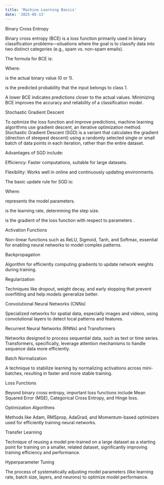 ```yaml
---
title: 'Machine Learning Basics'
date: '2025-05-13'
---
```


Binary Cross Entropy

Binary cross entropy (BCE) is a loss function primarily used in binary classification problems—situations where the goal is to classify data into two distinct categories (e.g., spam vs. non-spam emails).

The formula for BCE is:



Where:

 is the actual binary value (0 or 1).

 is the predicted probability that the input belongs to class 1.

A lower BCE indicates predictions closer to the actual values. Minimizing BCE improves the accuracy and reliability of a classification model.

Stochastic Gradient Descent

To optimize the loss function and improve predictions, machine learning algorithms use gradient descent, an iterative optimization method. Stochastic Gradient Descent (SGD) is a variant that calculates the gradient (direction of steepest descent) using a randomly selected single or small batch of data points in each iteration, rather than the entire dataset.

Advantages of SGD include:

Efficiency: Faster computations, suitable for large datasets.

Flexibility: Works well in online and continuously updating environments.

The basic update rule for SGD is:



Where:

 represents the model parameters.

 is the learning rate, determining the step size.

 is the gradient of the loss function with respect to parameters .

Activation Functions

Non-linear functions such as ReLU, Sigmoid, Tanh, and Softmax, essential for enabling neural networks to model complex patterns.

Backpropagation

Algorithm for efficiently computing gradients to update network weights during training.

Regularization

Techniques like dropout, weight decay, and early stopping that prevent overfitting and help models generalize better.

Convolutional Neural Networks (CNNs)

Specialized networks for spatial data, especially images and videos, using convolutional layers to detect local patterns and features.

Recurrent Neural Networks (RNNs) and Transformers

Networks designed to process sequential data, such as text or time series. Transformers, specifically, leverage attention mechanisms to handle sequence data more efficiently.

Batch Normalization

A technique to stabilize learning by normalizing activations across mini-batches, resulting in faster and more stable training.

Loss Functions

Beyond binary cross entropy, important loss functions include Mean Squared Error (MSE), Categorical Cross Entropy, and Hinge loss.

Optimization Algorithms

Methods like Adam, RMSprop, AdaGrad, and Momentum-based optimizers used for efficiently training neural networks.

Transfer Learning

Technique of reusing a model pre-trained on a large dataset as a starting point for training on a smaller, related dataset, significantly improving training efficiency and performance.

Hyperparameter Tuning

The process of systematically adjusting model parameters (like learning rate, batch size, layers, and neurons) to optimize model performance.